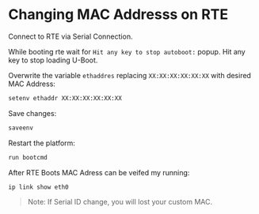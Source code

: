 # Changing MAC Addresss on RTE

Connect to RTE via Serial Connection.

While booting rte wait for `Hit any key to stop autoboot:` popup.
Hit any key to stop loading U-Boot.

Overwrite the variable `ethaddres` replacing `XX:XX:XX:XX:XX:XX` with desired MAC Address:

```bash
setenv ethaddr XX:XX:XX:XX:XX:XX
```

Save changes:

```bash
saveenv
```
Restart the platform:

```bash
run bootcmd
```

After RTE Boots MAC Adress can be veifed my running:

```bash
ip link show eth0
```

> Note: If Serial ID change, you will lost your custom MAC.

